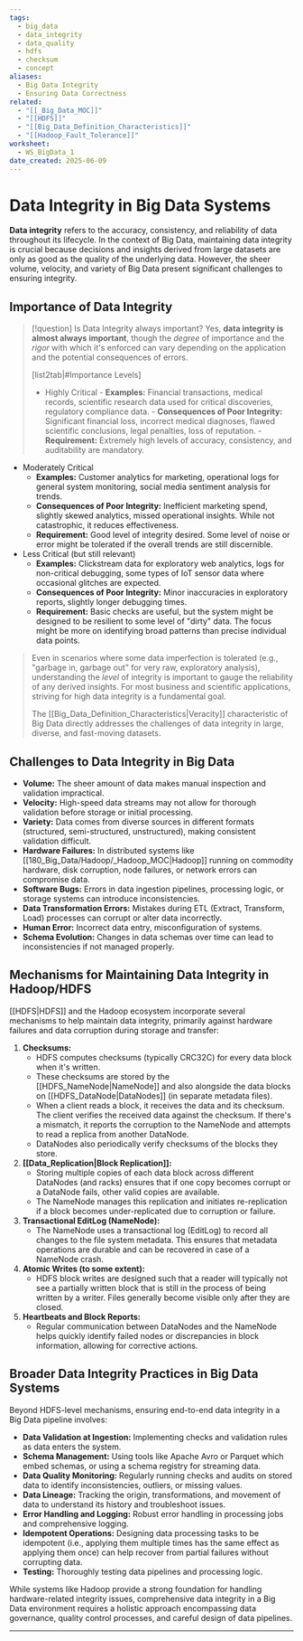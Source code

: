 ```yaml
---
tags:
  - big_data
  - data_integrity
  - data_quality
  - hdfs
  - checksum
  - concept
aliases:
  - Big Data Integrity
  - Ensuring Data Correctness
related:
  - "[[_Big_Data_MOC]]"
  - "[[HDFS]]"
  - "[[Big_Data_Definition_Characteristics]]"
  - "[[Hadoop_Fault_Tolerance]]"
worksheet:
  - WS_BigData_1
date_created: 2025-06-09
---
```

# Data Integrity in Big Data Systems

**Data integrity** refers to the accuracy, consistency, and reliability of data throughout its lifecycle. In the context of Big Data, maintaining data integrity is crucial because decisions and insights derived from large datasets are only as good as the quality of the underlying data. However, the sheer volume, velocity, and variety of Big Data present significant challenges to ensuring integrity.

## Importance of Data Integrity

>[!question] Is Data Integrity always important?
>Yes, **data integrity is almost always important**, though the *degree* of importance and the *rigor* with which it's enforced can vary depending on the application and the potential consequences of errors.
>
>[list2tab|#Importance Levels]
>- Highly Critical
    -   **Examples:** Financial transactions, medical records, scientific research data used for critical discoveries, regulatory compliance data.
    -   **Consequences of Poor Integrity:** Significant financial loss, incorrect medical diagnoses, flawed scientific conclusions, legal penalties, loss of reputation.
    -   **Requirement:** Extremely high levels of accuracy, consistency, and auditability are mandatory.
- Moderately Critical
    -   **Examples:** Customer analytics for marketing, operational logs for general system monitoring, social media sentiment analysis for trends.
    -   **Consequences of Poor Integrity:** Inefficient marketing spend, slightly skewed analytics, missed operational insights. While not catastrophic, it reduces effectiveness.
    -   **Requirement:** Good level of integrity desired. Some level of noise or error might be tolerated if the overall trends are still discernible.
- Less Critical (but still relevant)
    -   **Examples:** Clickstream data for exploratory web analytics, logs for non-critical debugging, some types of IoT sensor data where occasional glitches are expected.
    -   **Consequences of Poor Integrity:** Minor inaccuracies in exploratory reports, slightly longer debugging times.
    -   **Requirement:** Basic checks are useful, but the system might be designed to be resilient to some level of "dirty" data. The focus might be more on identifying broad patterns than precise individual data points.
>
>Even in scenarios where some data imperfection is tolerated (e.g., "garbage in, garbage out" for very raw, exploratory analysis), understanding the *level* of integrity is important to gauge the reliability of any derived insights. For most business and scientific applications, striving for high data integrity is a fundamental goal.
>
>The [[Big_Data_Definition_Characteristics|Veracity]] characteristic of Big Data directly addresses the challenges of data integrity in large, diverse, and fast-moving datasets.

## Challenges to Data Integrity in Big Data
-   **Volume:** The sheer amount of data makes manual inspection and validation impractical.
-   **Velocity:** High-speed data streams may not allow for thorough validation before storage or initial processing.
-   **Variety:** Data comes from diverse sources in different formats (structured, semi-structured, unstructured), making consistent validation difficult.
-   **Hardware Failures:** In distributed systems like [[180_Big_Data/Hadoop/_Hadoop_MOC|Hadoop]] running on commodity hardware, disk corruption, node failures, or network errors can compromise data.
-   **Software Bugs:** Errors in data ingestion pipelines, processing logic, or storage systems can introduce inconsistencies.
-   **Data Transformation Errors:** Mistakes during ETL (Extract, Transform, Load) processes can corrupt or alter data incorrectly.
-   **Human Error:** Incorrect data entry, misconfiguration of systems.
-   **Schema Evolution:** Changes in data schemas over time can lead to inconsistencies if not managed properly.

## Mechanisms for Maintaining Data Integrity in Hadoop/HDFS
[[HDFS|HDFS]] and the Hadoop ecosystem incorporate several mechanisms to help maintain data integrity, primarily against hardware failures and data corruption during storage and transfer:

1.  **Checksums:**
    -   HDFS computes checksums (typically CRC32C) for every data block when it's written.
    -   These checksums are stored by the [[HDFS_NameNode|NameNode]] and also alongside the data blocks on [[HDFS_DataNode|DataNodes]] (in separate metadata files).
    -   When a client reads a block, it receives the data and its checksum. The client verifies the received data against the checksum. If there's a mismatch, it reports the corruption to the NameNode and attempts to read a replica from another DataNode.
    -   DataNodes also periodically verify checksums of the blocks they store.
2.  **[[Data_Replication|Block Replication]]:**
    -   Storing multiple copies of each data block across different DataNodes (and racks) ensures that if one copy becomes corrupt or a DataNode fails, other valid copies are available.
    -   The NameNode manages this replication and initiates re-replication if a block becomes under-replicated due to corruption or failure.
3.  **Transactional EditLog (NameNode):**
    -   The NameNode uses a transactional log (EditLog) to record all changes to the file system metadata. This ensures that metadata operations are durable and can be recovered in case of a NameNode crash.
4.  **Atomic Writes (to some extent):**
    -   HDFS block writes are designed such that a reader will typically not see a partially written block that is still in the process of being written by a writer. Files generally become visible only after they are closed.
5.  **Heartbeats and Block Reports:**
    -   Regular communication between DataNodes and the NameNode helps quickly identify failed nodes or discrepancies in block information, allowing for corrective actions.

## Broader Data Integrity Practices in Big Data Systems
Beyond HDFS-level mechanisms, ensuring end-to-end data integrity in a Big Data pipeline involves:
-   **Data Validation at Ingestion:** Implementing checks and validation rules as data enters the system.
-   **Schema Management:** Using tools like Apache Avro or Parquet which embed schemas, or using a schema registry for streaming data.
-   **Data Quality Monitoring:** Regularly running checks and audits on stored data to identify inconsistencies, outliers, or missing values.
-   **Data Lineage:** Tracking the origin, transformations, and movement of data to understand its history and troubleshoot issues.
-   **Error Handling and Logging:** Robust error handling in processing jobs and comprehensive logging.
-   **Idempotent Operations:** Designing data processing tasks to be idempotent (i.e., applying them multiple times has the same effect as applying them once) can help recover from partial failures without corrupting data.
-   **Testing:** Thoroughly testing data pipelines and processing logic.

While systems like Hadoop provide a strong foundation for handling hardware-related integrity issues, comprehensive data integrity in a Big Data environment requires a holistic approach encompassing data governance, quality control processes, and careful design of data pipelines.

---